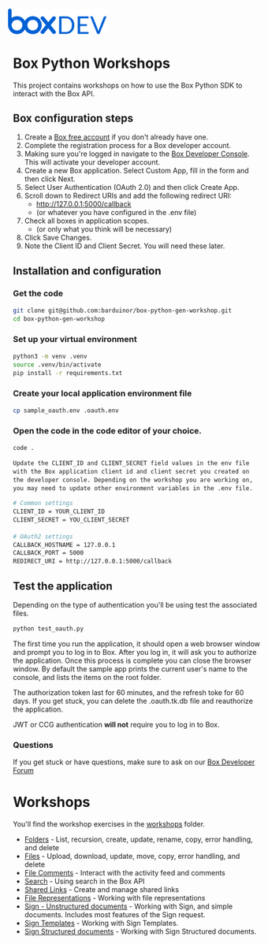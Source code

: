 <img src="images/box-dev-logo.png" 
alt= “box-dev-logo” 
style="margin-left:-10px;"
width=40%;>


# Box Python Workshops
This project contains workshops on how to use the Box Python SDK to interact with the Box API.


## Box configuration steps

1. Create a [Box free account](https://www.box.com/pricing/individual) if you don't already have one.
2. Complete the registration process for a Box developer account.
3. Making sure you're logged in navigate to the [Box Developer Console](https://app.box.com/developers/console). This will activate your developer account.
4. Create a new Box application. Select Custom App, fill in the form and then click Next.
5. Select User Authentication (OAuth 2.0) and then click Create App.
6. Scroll down to Redirect URIs and add the following redirect URI:
    - http://127.0.0.1:5000/callback
    - (or whatever you have configured in the .env file)
7. Check all boxes in application scopes.
    - (or only what you think will be necessary)
8. Click Save Changes.
9. Note the Client ID and Client Secret. You will need these later.

## Installation and configuration

### Get the code
```bash
git clone git@github.com:barduinor/box-python-gen-workshop.git
cd box-python-gen-workshop
```

### Set up your virtual environment
```bash
python3 -m venv .venv
source .venv/bin/activate
pip install -r requirements.txt
```

### Create your local application environment file
```bash
cp sample_oauth.env .oauth.env
```

### Open the code in the code editor of your choice.
```
code .
```

`Update the CLIENT_ID and CLIENT_SECRET field values in the env file with the Box application client id and client secret you created on the developer console.
Depending on the workshop you are working on, you may need to update other environment variables in the .env file.`
```bash
# Common settings
CLIENT_ID = YOUR_CLIENT_ID
CLIENT_SECRET = YOU_CLIENT_SECRET

# OAuth2 settings
CALLBACK_HOSTNAME = 127.0.0.1
CALLBACK_PORT = 5000
REDIRECT_URI = http://127.0.0.1:5000/callback

```

## Test the application 
Depending on the type of authentication you'll be using test the associated files.

```bash
python test_oauth.py
```

The first time you run the application, it should open a web browser window and prompt you to log in to Box. 
After you log in, it will ask you to authorize the application.
Once this process is complete you can close the browser window.
By default the sample app prints the current user's name to the console, and lists the items on the root folder.

The authorization token last for 60 minutes, and the refresh toke for 60 days.
If you get stuck, you can delete the .oauth.tk.db file and reauthorize the application.

JWT or CCG authentication **will not** require you to log in to Box.

### Questions
If you get stuck or have questions, make sure to ask on our [Box Developer Forum](https://forum.box.com/c/box-platform/box-workshops/50)

# Workshops
You'll find the workshop exercises in the [workshops](workshops) folder.
* [Folders](workshops/folders/folders.md) - List, recursion, create, update, rename, copy, error handling, and delete
* [Files](workshops/files/files.md) - Upload, download, update, move, copy, error handling, and delete
* [File Comments](workshops/comments/comments.md) - Interact with the activity feed and comments
* [Search](workshops/search/search.md) - Using search in the Box API
* [Shared Links](workshops/shared_links/shared_links.md) - Create and manage shared links
* [File Representations](workshops/file_representations/file_representations.md) - Working with file representations
* [Sign - Unstructured documents](workshops/sign/) - Working with Sign, and simple documents. Includes most features of the Sign request.
* [Sign Templates](workshops/sign_templates/) - Working with Sign Templates.
* [Sign Structured documents](workshops/sign_structured/) - Working with Sign Structured documents.
